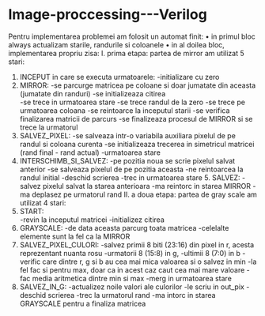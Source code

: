 # Image-proccessing---Verilog

Pentru implementarea problemei am folosit un automat finit: 
• in primul bloc always actualizam starile, randurile si coloanele 
• in al doilea bloc, implementarea propriu zisa: 
I. prima etapa: partea de mirror 
  am utilizat 5 stari: 
   1. INCEPUT in care se executa urmatoarele: 
    -initializare cu zero   
   2. MIRROR: -se parcurge matricea pe coloane si doar jumatate din aceasta 
(jumatate din randuri) 
     -se initializeaza citirea  
    -se trece in urmatoarea stare 
    -se trece randul de la zero 
    -se trece pe urmatoarea coloana 
    -se reintoarce la inceputul starii
    -se verifica finalizarea matricii de parcurs 
    -se finalizeaza procesul de MIRROR si se trece la urmatorul 
   3. SALVEZ_PIXEL: 
      -se salveaza intr-o variabila auxiliara pixelul de pe randul si coloana curenta 
      -se initializeaza trecerea in simetricul matricei (rand final - rand actual) 
      -urmatoarea stare 
   4. INTERSCHIMB_SI_SALVEZ: 
    -pe pozitia noua se scrie pixelul salvat anterior 
    -se salveaza pixelul de pe pozitia aceasta 
    -ne reintoarcea la randul initial 
    -deschid scrierea 
    -trec in urmatoarea stare 
    5. SALVEZ: 
    -salvez pixelul salvat la starea anterioara 
    -ma reintorc in starea MIRROR 
    -ma deplasez pe urmatorul rand 
 II. a doua etapa: partea de gray scale 
  am utilizat 4 stari: 
   1. START:  
    -revin la inceputul matricei 
    -initializez citirea 
   2. GRAYSCALE: 
    -de data aceasta parcurg toata matricea 
    -celelalte elemente sunt la fel ca la MIRROR 
   3. SALVEZ_PIXEL_CULORI: 
         -salvez primii 8 biti (23:16) din pixel in r, acesta reprezentant nuanta rosu 
         -urmatorii 8 (15:8) in g, 
        -ultimii 8 (7:0) in b 
        -verific care dintre r, g si b au cea mai mica valoarea si o salvez in min 
        -la fel fac si pentru max, doar ca in acest caz caut cea mai mare valoare 
        -fac media aritmetica dintre min si max 
        -merg in urmatoarea stare 
   4. SALVEZ_IN_G: 
    -actualizez noile valori ale culorilor 
    -le scriu in out_pix 
    -deschid scrierea 
    -trec la urmatorul rand 
    -ma intorc in starea GRAYSCALE pentru a finaliza matricea 
